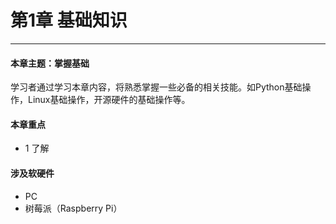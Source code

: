 # 第1章 基础知识

---

#### 本章主题：掌握基础

学习者通过学习本章内容，将熟悉掌握一些必备的相关技能。如Python基础操作，Linux基础操作，开源硬件的基础操作等。

#### 本章重点

- 1 了解

#### 涉及软硬件

- PC
- 树莓派（Raspberry Pi）
